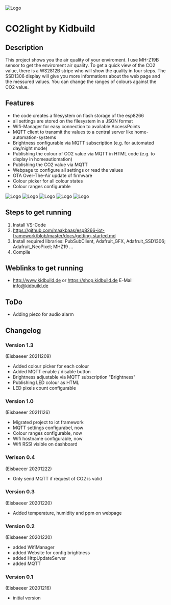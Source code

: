 ![Logo](pics/logo.jpg)
# CO2light by Kidbuild

## Description
This project shows you the air quality of your enviroment. I use MH-Z19B sensor to get the enviroment air quality.
To get a quick view of the CO2 value, there is a WS2812B stripe who will show the quality in four steps. The SSD1306 display 
will give you more informations about the web page and the messured values. You can change the ranges of colours against the CO2 value. 

## Features
- the code creates a filesystem on flash storage of the esp8266
- all settings are stored on the filesystem in a JSON format
- Wifi-Manager for easy connection to available AccessPoints
- MQTT client to transmit the values to a central server like home-automation-systems
- Brightness configurable via MQTT subscription (e.g. for automated day/night mode)
- Publishing the colour of CO2 value via MQTT in HTML code (e.g. to display in homeautiomation)
- Publishing the CO2 value via MQTT
- Webpage to configure all settings or read the values
- OTA Over-The-Air update of firmware
- Colour picker for all colour states
- Colour ranges configurable 

![Logo](pics/red.jpg)
![Logo](pics/sensor.jpg)
![Logo](pics/Config.jpg)
![Logo](pics/dashboard.jpg)
![Logo](pics/iobroker-mqtt.jpg)

## Steps to get running
1. Install VS-Code
2. https://github.com/maakbaas/esp8266-iot-framework/blob/master/docs/getting-started.md
3. Install required libraries: PubSubClient, Adafruit_GFX, Adafruit_SSD1306; Adafruit_NeoPixel; MHZ19 ... 
4. Compile


## Weblinks to get running
- http://www.kidbuild.de or https://shop.kidbuild.de
E-Mail info@kidbuild.de

## ToDo
- Adding piezo for audio alarm

## Changelog 

### Version 1.3
(Eisbaeeer 20211209)
- Added colour picker for each colour
- Added MQTT enable / disable button
- Brightness adjustable via MQTT subscription "Brightness"
- Publishing LED colour as HTML 
- LED pixels count configurable

### Version 1.0
(Eisbaeeer 20211126)
- Migrated project to iot framework   
- MQTT settings configurabel, now
- Colour ranges configurable, now
- Wifi hostname configurable, now
- Wifi RSSI visible on dashboard

### Verison 0.4
(Eisbaeeer 20201222)   
- Only send MQTT if request of CO2 is valid

### Version 0.3
(Eisbaeeer 20201220)   
- Added temperature, humidity and ppm on webpage

### Version 0.2 
(Eisbaeeer 20201220)   
- added WifiManager
- added Website for config brightness
- added HttpUpdateServer
- added MQTT

### Version 0.1 
(Eisbaeeer 20201216)   
- initial version
